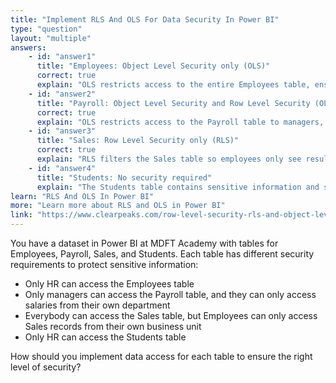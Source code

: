 ```yaml
---
title: "Implement RLS And OLS For Data Security In Power BI"
type: "question"
layout: "multiple"
answers:
    - id: "answer1"
      title: "Employees: Object Level Security only (OLS)"
      correct: true
      explain: "OLS restricts access to the entire Employees table, ensuring only HR can access personally identifiable information."
    - id: "answer2"
      title: "Payroll: Object Level Security and Row Level Security (OLS and RLS)"
      correct: true
      explain: "OLS restricts access to the Payroll table to managers, and RLS filters rows so each manager only sees salaries from their department."
    - id: "answer3"
      title: "Sales: Row Level Security only (RLS)"
      correct: true
      explain: "RLS filters the Sales table so employees only see results from their business unit."
    - id: "answer4"
      title: "Students: No security required"
      explain: "The Students table contains sensitive information and should be restricted to HR only. Not applying security would expose confidential student data."
learn: "RLS And OLS In Power BI"
more: "Learn more about RLS and OLS in Power BI"
link: "https://www.clearpeaks.com/row-level-security-rls-and-object-level-security-ols-in-power-bi/"
---
```

You have a dataset in Power BI at MDFT Academy with tables for Employees, Payroll, Sales, and Students. Each table has different security requirements to protect sensitive information:

- Only HR can access the Employees table
- Only managers can access the Payroll table, and they can only access salaries from their own department
- Everybody can access the Sales table, but Employees can only access Sales records from their own business unit
- Only HR can access the Students table

How should you implement data access for each table to ensure the right level of security?

